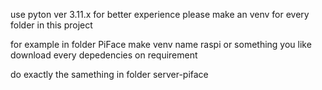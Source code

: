 use pyton ver 3.11.x for better experience
please make an venv for every folder in this project

for example in folder PiFace make venv name raspi or something you like download every depedencies on requirement

do exactly the samething in folder server-piface